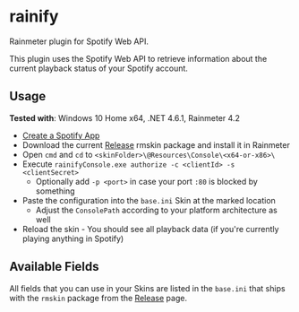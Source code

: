 # rainify

Rainmeter plugin for Spotify Web API.

This plugin uses the Spotify Web API to retrieve information about the current playback
status of your Spotify account.

## Usage

**Tested with**: Windows 10 Home x64, .NET 4.6.1, Rainmeter 4.2

- [Create a Spotify App](https://developer.spotify.com/dashboard/applications)
- Download the current [Release]() rmskin package and install it in Rainmeter
- Open `cmd` and `cd` to `<skinFolder>\@Resources\Console\<x64-or-x86>\`
- Execute `rainifyConsole.exe authorize -c <clientId> -s <clientSecret>`
	- Optionally add  `-p <port>` in case your port `:80` is blocked by something
- Paste the configuration into the `base.ini` Skin at the marked location
	- Adjust the `ConsolePath` according to your platform architecture as well
- Reload the skin - You should see all playback data (if you're currently playing anything in Spotify)

## Available Fields

All fields that you can use in your Skins are listed in the `base.ini` that ships
with the `rmskin` package from the [Release]() page.
